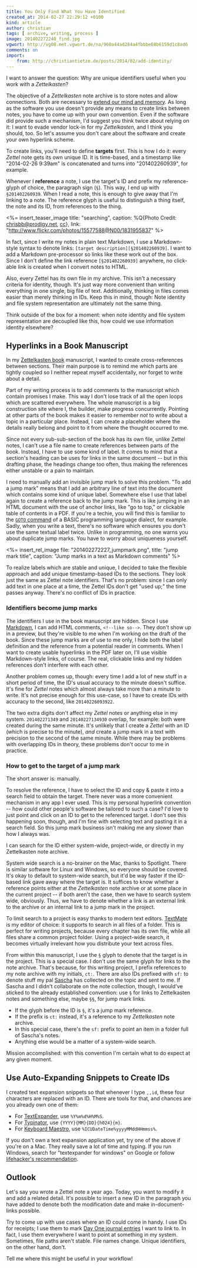 ```yaml
---
title: You Only Find What You Have Identified
created_at: 2014-02-27 22:29:12 +0100
kind: article
author: christian
tags: [ archive, writing, process ]
image: 201402272240_find.jpg
vgwort: http://vg08.met.vgwort.de/na/960a44ad284a4fbbbe68b6159d1c8ad6
comments: on
import:
    from: http://christiantietze.de/posts/2014/02/add-identity/
---
```


<!--ct: -->

I want to answer the question: Why are unique identifiers useful when you work with a _Zettelkasten_?

The objective of a _Zettelkasten_ note archive is to store notes and allow connections.  Both are necessary to [extend our mind and memory][extend].  As long as the software you use doesn't provide any means to create links between notes, you have to come up with your own convention.  Even if the software did provide such a mechanism, I'd suggest you think twice about relying on it:  I want to evade vendor lock-in for my _Zettelkasten,_ and I think you should, too.  So let's assume you don't care about the software and create your own hyperlink scheme.

To create links, you'll need to define **targets** first.  This is how I do it:  every _Zettel_ note gets its own unique ID.  It is time-based, and a timestamp like "2014-02-26 9:39am" is concatenated and turns into "201402260939", for example.

Whenever I **reference** a note, I use the target's ID and prefix my reference-glyph of choice, the paragraph sign (`§`).  This way, I end up with `§201402260939`.  When I read a note, this is enough to give away that I'm linking to a note.  The reference glyph is useful to distinguish a thing itself, the note and its ID, from references to the thing.

<%= insert_teaser_image title: "searching", caption: %Q{Photo Credit: <a href="http://www.flickr.com/photos/15577588@N00/1831955837/">chrisbb@prodigy.net</a>, <a href="http://creativecommons.org/licenses/by/2.0/">cc</a>}, link: "http://www.flickr.com/photos/15577588@N00/1831955837" %>

In fact, since I write my notes in plain text Markdown, I use a Markdown-style syntax to denote links:  `[target description][§201402260939]`.  I want to add a Markdown pre-processor so links like these work out of the box.  Since I don't define the link reference `[§201402260939]` anywhere, no click-able link is created when I convert notes to HTML.

Also, every Zettel has its own file in my archive.  This isn't a necessary criteria for identity, though.  It's just way more convenient than writing everything in one single, big file of text.  Additionally, thinking in files comes easier than merely thinking in IDs.  Keep this in mind, though:  Note identity and file system representation are ultimately not the same thing.

Think outside of the box for a moment:  when note identity and file system representation are decoupled like this, how could we use information identity elsewhere?

[extend]: /posts/2013/11/extend-your-mind-and-memory-with-a-zettelkasten/

## Hyperlinks in a Book Manuscript

In my [Zettelkasten book][zkbook] manuscript, I wanted to create cross-references between sections.  Their main purpose is to remind me which parts are tightly coupled so I neither repeat myself accidentally, nor forget to write about a detail.

Part of my writing process is to add comments to the manuscript which contain promises I make.  This way I don't lose track of all the open loops which are scattered everywhere.  The whole manuscript is a big construction site where I, the builder, make progress concurrently.  Pointing at other parts of the book makes it easier to remember _not_ to write about a topic in a particular place.  Instead, I can create a placeholder where the details really belong and point to it from where the thought occurred to me.

Since not every sub-sub-section of the book has its own file, unlike Zettel notes, I can't use a file name to create references between parts of the book.  Instead, I have to use some kind of label.  It comes to mind that a section's heading can be uses for links in the same document -- but in this drafting phase, the headings change too often, thus making the references either unstable or a pain to maintain.  

I need to manually add an invisible jump mark to solve this problem.  "To add a jump mark" means that I add an arbitrary line of text into the document which contains some kind of unique label.  Somewhere else I use that label again to create a reference back to the jump mark.  This is like jumping in an HTML document with the use of anchor links, like "go to top," or clickable table of contents in a PDF.  If you're a techie, you will find this is familiar to the [`GOTO` command][goto] of a BASIC programming language dialect, for example.  Sadly, when you write a text, there's no software which ensures you don't use the same textual label twice.  Unlike in programming, no one warns you about duplicate jump marks.  You have to worry about uniqueness yourself.

<%= insert_rel_image file: "201402272227_jumpmark.png", title: "jump mark title", caption: "Jump marks in a text as Markdown comments" %>

To realize labels which are stable and unique, I decided to take the flexible approach and add unique timestamp-based IDs to the sections.  They look just the same as Zettel note identifiers.  That's no problem: since I can only add text in one place at a time, the Zettel IDs don't get "used up;"  the time passes anyway.  There's no conflict of IDs in practice.

[goto]: https://en.wikipedia.org/wiki/Goto
[zkbook]: http://www.zettelkasten.de/book

### Identifiers become jump marks

The identifiers I use in the book manuscript are hidden.  Since I use [Markdown][], I can add HTML comments, `<!--like so-->`.  They don't show up in a preview, but they're visible to me when I'm working on the draft of the book.  Since these jump marks are of use to me only, I hide both the label definition and the reference from a potential reader in comments.  When I want to create usable hyperlinks in the PDF later on, I'll use visible Markdown-style links, of course.  The real, clickable links and my hidden references don't interfere with each other.

Another problem comes up, though: every time I add a lot of new stuff in a short period of time, the ID's usual accuracy to the minute doesn't suffice.  It's fine for _Zettel_ notes which almost always take more than a minute to write.  It's not precise enough for this use-case, so I have to create IDs with accuracy to the second, like `20140226093922`.

The two extra digits don't affect my _Zettel_ notes or anything else in my system.  `201402271349` and `20140227134930` overlap, for example:  both were created during the same minute.  It's unlikely that I create a _Zettel_ with an ID (which is precise to the minute), _and_ create a jump mark in a text with precision to the second of the same minute.  While there may be problems with overlapping IDs in theory, these problems don't occur to me in practice.

[markdown]: http://daringfireball.net/projects/markdown/

### How to get to the target of a jump mark

The short answer is:  manually.

To resolve the reference, I have to select the ID and copy & paste it into a search field to obtain the target.  There never was a more convenient mechanism in any app I ever used.  This is my personal hyperlink convention -- how could other people's software be tailored to such a case?  I'd love to just point and click on an ID to get to the referenced target.  I don't see this happening soon, though, and I'm fine with selecting text and pasting it in a search field.  So this jump mark business isn't making me any slower than how I always was.

I can search for the ID either system-wide, project-wide, or directly in my Zettelkasten note archive.

System wide search is a no-brainer on the Mac, thanks to Spotlight.  There is similar software for Linux and Windows, so everyone should be covered.  It's okay to default to system-wide search, but it'd be way faster if the ID-based link gave away where the target is.  It suffices to know whether a reference points either at the _Zettelkasten_ note archive or at some place in the current project -- if both aren't the case, then we have to search system wide, obviously.  Thus, we have to denote whether a link is an external link to the archive or an internal link to a jump mark in the project.

To limit search to a project is easy thanks to modern text editors.  [TextMate][] is my editor of choice:  it supports to search in all files of a folder.  This is perfect for writing projects, because every chapter has its own file, while all files share a common project folder.  Using a project-wide search, it becomes virtually irrelevant how you distribute your text across files.

From within this manuscript, I use the `§` glyph to denote that the target is in the project.  This is a special case.  I don't use the same glyph for links to the note archive.  That's because, for this writing project, I prefix references to my note archive with my initials, `ct:`.  There are also IDs prefixed with `sf:` to denote stuff my pal [Sascha][] has collected on the topic and sent to me.  If Sascha and I didn't collaborate on the note collection, though, I would've sticked to the already established convention:   use `§` for links to Zettelkasten notes and something else, maybe `§§`, for jump mark links.

* If the glyph before the ID is `§`, it's a jump mark reference.
* If the prefix is `ct:` instead, it's a reference to my _Zettelkasten_ note archive.
* In this special case, there's the `sf:` prefix to point an item in a folder full of Sascha's notes.
* Anything else would be a matter of a system-wide search.

Mission accomplished:  with this convention I'm certain what to do expect at any given moment.

[textmate]: http://macromates.com/
[sascha]: http://saschafast.de

## Use Auto-Expanding Snippets to Create IDs

I created text expansion snippets so that whenever I type `,,id`, these four characters are replaced with an ID.  There are tools for that, and chances are you already own one of them:

* For [TextExpander][], use `%Y%m%d%H%M%S`.
* For [Typinator][], use `{YYYY}{MM}{DD}{h024}{m}`.
* For [Keyboard Maestro][keymae], use `%ICUDateTime%yyyyMMddHHmmss%`.

If you don't own a text expansion application yet, try one of the above if you're on a Mac.  They really save a lot of time and typing.  If you run Windows, search for "textexpander for windows" on Google or follow [lifehacker's recommendation][1].

[1]: http://lifehacker.com/5844126/the-best-text-expansion-app-for-windows
[textexpander]: https://smilesoftware.com/TextExpander/
[typinator]: http://www.ergonis.com/products/typinator/
[keymae]: http://www.keyboardmaestro.com/

## Outlook

Let's say you wrote a Zettel note a year ago.  Today, you want to modify it and add a related detail.  It's possible to insert a new ID in the paragraph you have added to denote both the modification date and make in-document-links possible.

Try to come up with use cases where an ID could come in handy.  I use IDs for receipts; I use them to mark [Day One journal entries][dayone] I want to link to.  In fact, I use them everywhere I want to point at something in my system.  Sometimes, file paths aren't stable.  File names change.  Unique identifiers, on the other hand, don't.

Tell me where this might be useful in your workflow!

[dayone]: http://dayoneapp.com/

